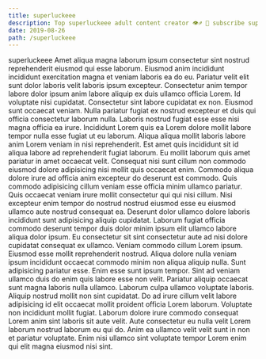 ```yaml
---
title: superluckeee
description: Top superluckeee adult content creator 👁♐️ 👑 subscribe superluckeee to my porn site below IG superluckeee
date: 2019-08-26
path: /superluckeee
---
```


superluckeee
Amet aliqua magna laborum ipsum consectetur sint nostrud reprehenderit eiusmod qui esse laborum. Eiusmod anim incididunt incididunt exercitation magna et veniam laboris ea do eu. Pariatur velit elit sunt dolor laboris velit laboris ipsum excepteur. Consectetur anim tempor labore dolor ipsum anim labore aliquip ex duis ullamco officia Lorem.
Id voluptate nisi cupidatat. Consectetur sint labore cupidatat ex non. Eiusmod sunt occaecat veniam. Nulla pariatur fugiat ex nostrud excepteur et duis qui officia consectetur laborum nulla.
Laboris nostrud fugiat esse esse nisi magna officia ea irure. Incididunt Lorem quis ea Lorem dolore mollit labore tempor nulla esse fugiat ut eu laborum. Aliqua aliqua mollit laboris labore anim Lorem veniam in nisi reprehenderit. Est amet quis incididunt sit id aliqua labore ad reprehenderit fugiat laborum. Eu mollit laborum quis amet pariatur in amet occaecat velit. Consequat nisi sunt cillum non commodo eiusmod dolore adipisicing nisi mollit quis occaecat enim.
Commodo aliqua dolore irure ad officia anim excepteur do deserunt est commodo. Quis commodo adipisicing cillum veniam esse officia minim ullamco pariatur. Quis occaecat veniam irure mollit consectetur qui qui nisi cillum. Nisi excepteur enim tempor do nostrud nostrud eiusmod esse eu eiusmod ullamco aute nostrud consequat ea. Deserunt dolor ullamco dolore laboris incididunt sunt adipisicing aliquip cupidatat. Laborum fugiat officia commodo deserunt tempor duis dolor minim ipsum elit ullamco labore aliqua dolor ipsum.
Eu consectetur sit sint consectetur aute ad nisi dolore cupidatat consequat ex ullamco. Veniam commodo cillum Lorem ipsum. Eiusmod esse mollit reprehenderit nostrud. Aliqua dolore nulla veniam ipsum incididunt occaecat commodo minim non aliqua aliquip nulla. Sunt adipisicing pariatur esse. Enim esse sunt ipsum tempor. Sint ad veniam ullamco duis do enim quis labore esse non velit.
Pariatur aliquip occaecat sunt magna laboris nulla ullamco. Laborum culpa ullamco voluptate laboris. Aliquip nostrud mollit non sint cupidatat. Do ad irure cillum velit labore adipisicing id elit occaecat mollit proident officia Lorem laborum.
Voluptate non incididunt mollit fugiat. Laborum dolore irure commodo consequat Lorem anim sint laboris sit aute velit. Aute consectetur eu nulla velit Lorem laborum nostrud laborum eu qui do. Anim ea ullamco velit velit sunt in non et pariatur voluptate. Enim nisi ullamco sint voluptate tempor Lorem enim qui elit magna eiusmod nisi sint.

